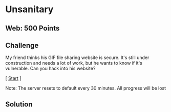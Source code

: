 # Unsanitary

## Web: 500 Points

## Challenge

My friend thinks his GIF file sharing website is secure. It's still under construction and needs a lot of work, but he wants to know if it's vulnerable. Can you hack into his website?

[ [Start](http://challenges.laptophackingcoffee.org:6464/) ]

Note: The server resets to default every 30 minutes. All progress will be lost

## Solution